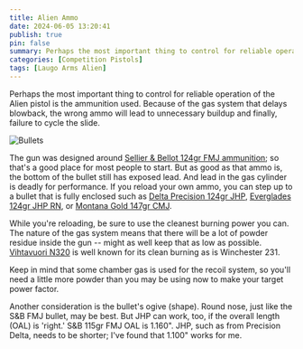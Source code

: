 ```yaml
---
title: Alien Ammo
date: 2024-06-05 13:20:41
publish: true
pin: false
summary: Perhaps the most important thing to control for reliable operation of the Alien pistol is the ammunition used. Because of the gas system that delays blowback, the wrong ammo will lead to unnecessary buildup and finally, failure to cycle the slide.
categories: [Competition Pistols]
tags: [Laugo Arms Alien]
---
```


Perhaps the most important thing to control for reliable operation of the Alien pistol is the ammunition used. Because of the gas system that delays blowback, the wrong ammo will lead to unnecessary buildup and finally, failure to cycle the slide.

<!--more-->

<img src="/images/wp-content/uploads/2024/05/bullets.jpg" alt="Bullets" style="display: block; margin: 1em auto 1em auto">

The gun was designed around [Sellier & Bellot 124gr FMJ ammunition](https://www.sellierbellot.us/products/pistol-and-revolver-ammunition/pistol-and-revolver-cartridges/detail/286/); so that's a good place for most people to start. But as good as that ammo is, the bottom of the bullet still has exposed lead. And lead in the gas cylinder is deadly for performance. If you reload your own ammo, you can step up to a bullet that is fully enclosed such as [Delta Precision 124gr JHP](https://www.precisiondelta.com/products/9mm-124gr-jhp-v2/), [Everglades 124gr JHP RN](https://www.evergladesammo.com/bullets/handgun-bullets/9mm-124gr-jhp-rn-v2.html), or [Montana Gold 147gr CMJ](https://montanagoldbullet.com/9mm-147gr-cmj-1-000ct/).

While you're reloading, be sure to use the cleanest burning power you can. The nature of the gas system means that there will be a lot of powder residue inside the gun -- might as well keep that as low as possible. [Vihtavuori N320](https://www.vihtavuori.com/powder/n320-handgun-powder/) is well known for its clean burning as is Winchester 231.

Keep in mind that some chamber gas is used for the recoil system, so you'll need a little more powder than you may be using now to make your target power factor.

Another consideration is the bullet's ogive (shape). Round nose, just like the S&B FMJ bullet, may be best. But JHP can work, too, if the overall length (OAL) is 'right.' S&B 115gr FMJ OAL is 1.160\". JHP, such as from Precision Delta, needs to be shorter; I've found that 1.100\" works for me.
